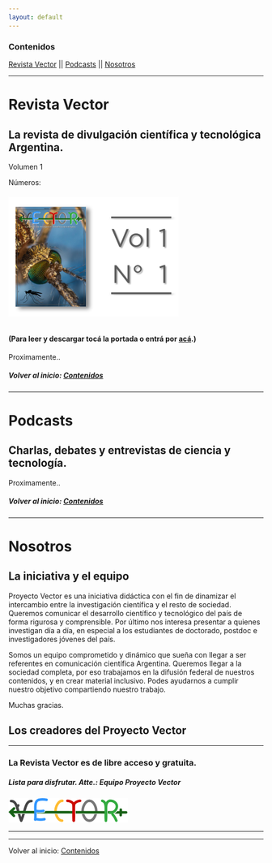 ```yaml
---
layout: default
---
```

### Contenidos
[Revista Vector](#revista-vector)  ||  [Podcasts](#podcasts)  ||  [Nosotros](#nosotros)

---

# Revista Vector

## La revista de divulgación científica y tecnológica Argentina.

Volumen 1

Números:
###### [![V1N11](assets/img/portadas/V1N1.png)](https://drive.google.com/file/d/1rPdOwJV2BwTmLj3W-jcYHi2TNaSbEXGY/view?usp=sharing)
#### (Para leer y descargar tocá la portada o entrá por [acá](https://drive.google.com/file/d/1rPdOwJV2BwTmLj3W-jcYHi2TNaSbEXGY/view?usp=sharing).)

Proximamente..


##### Volver al inicio: [Contenidos](#contenidos)
---

# Podcasts

## Charlas, debates y entrevistas de ciencia y tecnología.

Proximamente..


##### Volver al inicio: [Contenidos](#contenidos)
---
# Nosotros
## La iniciativa y el equipo

Proyecto Vector es una iniciativa didáctica con el fin de dinamizar el intercambio entre la investigación científica y el resto de sociedad. Queremos comunicar el desarrollo científico y tecnológico del país de forma rigurosa y comprensible. Por último nos interesa presentar a quienes investigan día a día, en especial a los estudiantes de doctorado, postdoc e investigadores jóvenes del país.  

Somos un equipo comprometido y dinámico que sueña con llegar a ser referentes en comunicación científica Argentina. Queremos llegar a la sociedad completa, por eso trabajamos en la difusión federal de nuestros contenidos, y en crear material inclusivo. Podes ayudarnos a cumplir nuestro objetivo compartiendo nuestro trabajo. 

Muchas gracias.


## Los creadores del Proyecto Vector


---
### La Revista Vector es de libre acceso y gratuita.
##### Lista para disfrutar. Atte.: Equipo Proyecto Vector
![VECTOR](thumbnail.png)



---
---
Volver al inicio: [Contenidos](#contenidos)
